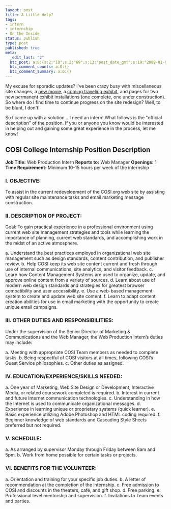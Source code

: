 ```yaml
---
layout: post
title: A Little Help?
tags:
- intern
- internship
- On the Inside
status: publish
type: post
published: true
meta:
  _edit_last: "2"
  btc_post: a:6:{s:2:"ID";s:2:"69";s:13:"post_date_gmt";s:19:"2009-01-06 14:07:41";s:23:"initial_import_date_gmt";s:19:"2009-06-09 20:36:56";s:20:"last_import_date_gmt";s:19:"0000-00-00 00:00:00";s:4:"hits";s:1:"0";s:6:"misses";s:1:"0";}
  btc_comment_counts: a:0:{}
  btc_comment_summary: a:0:{}
---
```

My excuse for sporadic updates? I've been crazy busy with miscellaneous site changes, a [new movie](http://www.cosi.org/visitors/theater/wild-ocean/), a [coming traveling exhibit](http://www.cosi.org/visitors/coming-attractions/), and pages for two new permanent exhibit installations (one complete, one under construction). So where do I find time to continue progress on the site redesign? Well, to be blunt, I don't!

So I came up with a solution... I need an intern! What follows is the "official description" of the position. If you or anyone you know would be interested in helping out and gaining some great experience in the process, let me know!

## COSI College Internship Position Description

**Job Title:** Web Production Intern
**Reports to:** Web Manager
**Openings:** 1
**Time Requirement:** Minimum 10-15 hours per week of the internship

### I. OBJECTIVE:

To assist in the current redevelopment of the COSI.org web site by assisting with regular site maintenance tasks and email marketing message construction.

### II. DESCRIPTION OF PROJECT:

Goal: To gain practical experience in a professional environment using current web site management strategies and tools while learning the importance of planning, current web standards, and accomplishing work in the midst of an active atmosphere.

a. Understand the best practices employed in organizational web site management such as design standards, content contribution, and publisher review.
b. Help COSI keep its web site content current and fresh through use of internal communications, site analytics, and visitor feedback.
c. Learn how Content Management Systems are used to organize, update, and approve online content from a variety of sources.
d. Learn about use of modern web design standards and strategies for greatest browser compatibility and user accessibility.
e. Use a web-based management system to create and update web site content.
f. Learn to adapt content creation abilities for use in email marketing with the opportunity to create unique email campaigns.

### III. OTHER DUTIES AND RESPONSIBILITIES:
Under the supervision of the Senior Director of Marketing &amp; Communications and the Web Manager, the Web Production Intern’s duties may include:

a. Meeting with appropriate COSI Team members as needed to complete tasks.
b. Being respectful of COSI visitors at all times, following COSI’s Guest Service philosophies.
c. Other duties as assigned.

### IV. EDUCATION/EXPERIENCE/SKILLS NEEDED:

a. One year of Marketing, Web Site Design or Development, Interactive Media, or related coursework completed is required.
b. Interest in current and future Internet communication technologies.
c. Understanding in how the Internet is used to communicate organizational messages.
d. Experience in learning unique or proprietary systems (quick learner).
e. Basic experience utilizing Adobe Photoshop and HTML coding required.
f. Beginner knowledge of web standards and Cascading Style Sheets preferred but not required.

### V. SCHEDULE:

a. As arranged by supervisor Monday through Friday between 8am and 5pm.
b. Work from home possible for certain tasks or projects.

### VI. BENEFITS FOR THE VOLUNTEER:

a. Orientation and training for your specific job duties.
b. A letter of recommendation at the completion of the internship.
c. Free admission to COSI and discounts in the theaters, café, and gift shop.
d. Free parking.
e. Professional level mentorship and supervision.
f. Invitations to Team events and parties.
